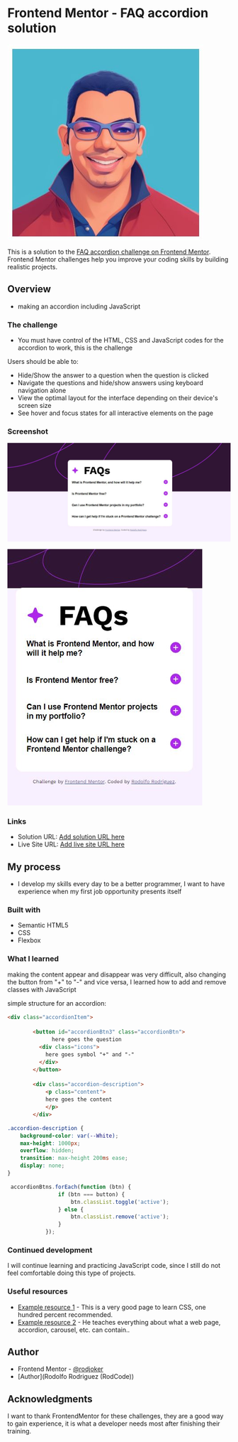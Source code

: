 # Frontend Mentor - FAQ accordion solution

![](./design/rodcode.JPG)

This is a solution to the [FAQ accordion challenge on Frontend Mentor](https://www.frontendmentor.io/challenges/faq-accordion-wyfFdeBwBz). Frontend Mentor challenges help you improve your coding skills by building realistic projects. 

## Overview

- making an accordion including JavaScript
### The challenge

 - You must have control of the HTML, CSS and JavaScript codes for the accordion to work, this is the challenge

Users should be able to:

- Hide/Show the answer to a question when the question is clicked
- Navigate the questions and hide/show answers using keyboard navigation alone
- View the optimal layout for the interface depending on their device's screen size
- See hover and focus states for all interactive elements on the page

### Screenshot

![](./design/challenge-accordion-descktop.JPG)

![](./design/challenge-accordion-mobile.JPG)

### Links

- Solution URL: [Add solution URL here](https://your-solution-url.com)
- Live Site URL: [Add live site URL here](https://your-live-site-url.com)

## My process

- I develop my skills every day to be a better programmer, I want to have experience when my first job opportunity presents itself

### Built with

- Semantic HTML5 
- CSS 
- Flexbox


### What I learned

making the content appear and disappear was very difficult, also changing the button from "+" to "-" and vice versa, I learned how to add and remove classes with JavaScript


simple structure for an accordion:

```html
<div class="accordionItem">

        <button id="accordionBtn3" class="accordionBtn">          
              here goes the question
          <div class="icons">
            here goes symbol "+" and "-"
          </div>
        </button>
           
        <div class="accordion-description">
            <p class="content">             
            here goes the content
            </p>
        </div>
```
```css
.accordion-description {
    background-color: var(--White);
    max-height: 1000px;
    overflow: hidden;
    transition: max-height 200ms ease;
    display: none; 
}
```
```js
 accordionBtns.forEach(function (btn) {
                if (btn === button) {
                    btn.classList.toggle('active');
                } else {
                    btn.classList.remove('active');
                }
            });
```

### Continued development

I will continue learning and practicing JavaScript code, since I still do not feel comfortable doing this type of projects.

### Useful resources

- [Example resource 1](https://lenguajecss.com/css/introduccion/navegadores-web/) - 
This is a very good page to learn CSS, one hundred percent recommended.
- [Example resource 2](https://www.youtube.com/@EduardoFierroPro) - He teaches everything about what a web page, accordion, carousel, etc. can contain..


## Author

- Frontend Mentor - [@rodjoker](https://www.frontendmentor.io/profile/rodjoker)
- [Author](Rodolfo Rodriguez (RodCode))

## Acknowledgments

I want to thank FrontendMentor for these challenges, they are a good way to gain experience, it is what a developer needs most after finishing their training.

